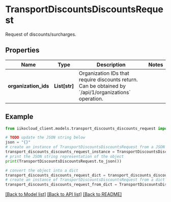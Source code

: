 # TransportDiscountsDiscountsRequest

Request of discounts/surcharges.

## Properties

Name | Type | Description | Notes
------------ | ------------- | ------------- | -------------
**organization_ids** | **List[str]** | Organization IDs that require discounts return.                Can be obtained by &#x60;/api/1/organizations&#x60; operation. | 

## Example

```python
from iikocloud_client.models.transport_discounts_discounts_request import TransportDiscountsDiscountsRequest

# TODO update the JSON string below
json = "{}"
# create an instance of TransportDiscountsDiscountsRequest from a JSON string
transport_discounts_discounts_request_instance = TransportDiscountsDiscountsRequest.from_json(json)
# print the JSON string representation of the object
print(TransportDiscountsDiscountsRequest.to_json())

# convert the object into a dict
transport_discounts_discounts_request_dict = transport_discounts_discounts_request_instance.to_dict()
# create an instance of TransportDiscountsDiscountsRequest from a dict
transport_discounts_discounts_request_from_dict = TransportDiscountsDiscountsRequest.from_dict(transport_discounts_discounts_request_dict)
```
[[Back to Model list]](../README.md#documentation-for-models) [[Back to API list]](../README.md#documentation-for-api-endpoints) [[Back to README]](../README.md)


